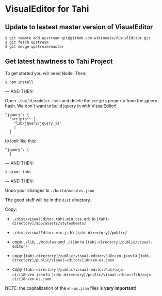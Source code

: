 # VisualEditor for Tahi

## Update to lastest master version of VisualEditor

```
$ git remote add upstream git@github.com:wikimedia/VisualEditor.git
$ git fetch upstream
$ git merge upstream/master
```

## Get latest hawtness to Tahi Project
To get started you will need Node. Then:

```
$ npm install
```

— AND THEN:

Open `./build/modules.json` and delete the `scripts` property from the jquery hash. We don't want to build jquery in with VisualEditor!

```
"jquery": {
  "scripts": [
    "lib/jquery/jquery.js"
    ]
  }
```
to look like this:
```
"jquery": {
  }
```

— AND THEN:


```
$ grunt tahi
```

— AND THEN:

Undo your changes to `./build/modules.json`

The good stuff will be in the `dist` directory.

Copy:

* `./dist/visualEditor.tahi.min.css.erb` to `[tahi-directory]/app/assets/stylesheets/`

* `./dist/visualEditor.min.js` to `[tahi-directory]/public/`

* copy `./lib`, `./modules` and `./i18n` to `[tahi-directory]/public/visual-editor/`

* copy `[tahi-directory]/public/visual-editor/i18n/en.json` to `[tahi-directory]/public/visual-editor/i18n/en-us.json`

* copy `[tahi-directory]/public/visual-editor/lib/oojs-ui/i18n/en.json` to `[tahi-directory]/public/visual-editor/lib/oojs-ui/i18n/en-us.json`


NOTE: the capitalization of the `en-us.json` files is **very important**!
